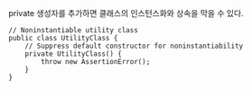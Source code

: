 private 생성자를 추가하면 클래스의 인스턴스화와 상속을 막을 수 있다.

```
// Noninstantiable utility class
public class UtilityClass {
    // Suppress default constructor for noninstantiability
    private UtilityClass() {
        throw new AssertionError();
    }
}
```
